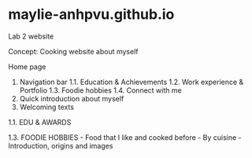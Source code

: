 # maylie-anhpvu.github.io
Lab 2 website

Concept:
Cooking website about myself

Home page
1. Navigation bar
    1.1. Education & Achievements
    1.2. Work experience & Portfolio
    1.3. Foodie hobbies
    1.4. Connect with me
2. Quick introduction about myself
3. Welcoming texts


1.1. EDU & AWARDS

1.3. FOODIE HOBBIES
    - Food that I like and cooked before
    - By cuisine
    - Introduction, origins and images



